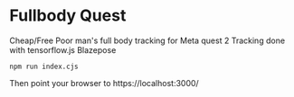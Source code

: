 # Fullbody Quest

Cheap/Free Poor man's full body tracking for Meta quest 2
Tracking done with tensorflow.js Blazepose


```
npm run index.cjs
```

Then point your browser to https://localhost:3000/